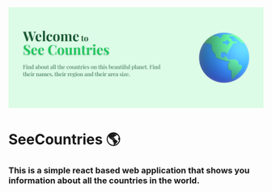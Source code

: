 ![banner](./assets/banner.png "")
# SeeCountries 🌎
### This is a simple react based web application that shows you information about all the countries in the world.